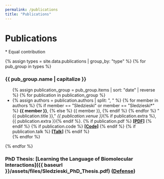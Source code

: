 ```yaml
---
permalink: /publications
title: "Publications"
---
```


# Publications
\* Equal contribution

{% assign types = site.data.publications | group_by: "type" %}
{% for pub_group in types %}
<h3>{{ pub_group.name | capitalize }}</h3>
<ul>
{% assign publication_group = pub_group.items | sort: "date" | reverse %}
{% for publication in publication_group %}
<li>
{% assign authors = publication.authors | split: ", " %}
{% for member in authors %}
    {% if member == "Sledzieski" or member == "Sledzieski*" %}
        <b>{{ member }}</b>,
    {% else %}
        {{ member }},
    {% endif %} 
{% endfor %}
"{{ publication.title }},"
<i>{{ publication.venue }}</i>{% if publication.extra %}, {{ publication.extra }}{% endif %}.
    {% if publication.pdf %} <a href="{{ publication.pdf }}" target="_blank"><b>[PDF]</b></a> {% endif %}
    {% if publication.code %} <a href="{{ publication.code }}" target="_blank"><b>[Code]</b></a> {% endif %}
    {% if publication.talk %} <a href="{{ publication.talk }}" target="_blank"><b>[Talk]</b></a> {% endif %}
</li>
{% endfor %}
</ul>
{% endfor %}

### PhD Thesis: [Learning the Language of Biomolecular Interactions]({{ baseurl }}/assets/files/Sledzieski_PhD_Thesis.pdf) ([Defense](https://www.youtube.com/watch?v=lJkTFrfQ510))